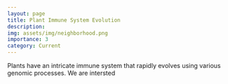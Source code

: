 ```yaml
---
layout: page
title: Plant Immune System Evolution
description: 
img: assets/img/neighborhood.png
importance: 3
category: Current
---
```


Plants have an intricate immune system that rapidly evolves using various genomic processes. We are intersted

